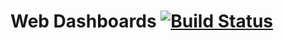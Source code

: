 # Web Dashboards [![Build Status](https://travis-ci.org/acs/crossminer.svg?branch=master)](https://travis-ci.org/acs/crossminer)

